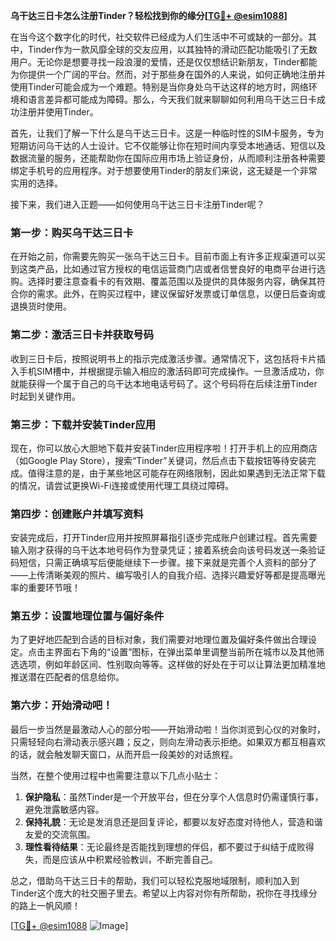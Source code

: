 **乌干达三日卡怎么注册Tinder？轻松找到你的缘分[[TG💪+ @esim1088](https://t.me/s/esim1088)]**

在当今这个数字化的时代，社交软件已经成为人们生活中不可或缺的一部分。其中，Tinder作为一款风靡全球的交友应用，以其独特的滑动匹配功能吸引了无数用户。无论你是想要寻找一段浪漫的爱情，还是仅仅想结识新朋友，Tinder都能为你提供一个广阔的平台。然而，对于那些身在国外的人来说，如何正确地注册并使用Tinder可能会成为一个难题。特别是当你身处乌干达这样的地方时，网络环境和语言差异都可能成为障碍。那么，今天我们就来聊聊如何利用乌干达三日卡成功注册并使用Tinder。

首先，让我们了解一下什么是乌干达三日卡。这是一种临时性的SIM卡服务，专为短期访问乌干达的人士设计。它不仅能够让你在短时间内享受本地通话、短信以及数据流量的服务，还能帮助你在国际应用市场上验证身份，从而顺利注册各种需要绑定手机号的应用程序。对于想要使用Tinder的朋友们来说，这无疑是一个非常实用的选择。

接下来，我们进入正题——如何使用乌干达三日卡注册Tinder呢？

### 第一步：购买乌干达三日卡

在开始之前，你需要先购买一张乌干达三日卡。目前市面上有许多正规渠道可以买到这类产品，比如通过官方授权的电信运营商门店或者信誉良好的电商平台进行选购。选择时要注意查看卡的有效期、覆盖范围以及提供的具体服务内容，确保其符合你的需求。此外，在购买过程中，建议保留好发票或订单信息，以便日后查询或退换货时使用。

### 第二步：激活三日卡并获取号码

收到三日卡后，按照说明书上的指示完成激活步骤。通常情况下，这包括将卡片插入手机SIM槽中，并根据提示输入相应的激活码即可完成操作。一旦激活成功，你就能获得一个属于自己的乌干达本地电话号码了。这个号码将在后续注册Tinder时起到关键作用。

### 第三步：下载并安装Tinder应用

现在，你可以放心大胆地下载并安装Tinder应用程序啦！打开手机上的应用商店（如Google Play Store），搜索“Tinder”关键词，然后点击下载按钮等待安装完成。值得注意的是，由于某些地区可能存在网络限制，因此如果遇到无法正常下载的情况，请尝试更换Wi-Fi连接或使用代理工具绕过障碍。

### 第四步：创建账户并填写资料

安装完成后，打开Tinder应用并按照屏幕指引逐步完成账户创建过程。首先需要输入刚才获得的乌干达本地号码作为登录凭证；接着系统会向该号码发送一条验证码短信，只需正确填写后便能继续下一步骤。接下来就是完善个人资料的部分了——上传清晰美观的照片、编写吸引人的自我介绍、选择兴趣爱好等都是提高曝光率的重要环节哦！

### 第五步：设置地理位置与偏好条件

为了更好地匹配到合适的目标对象，我们需要对地理位置及偏好条件做出合理设定。点击主界面右下角的“设置”图标，在弹出菜单里调整当前所在城市以及其他筛选选项，例如年龄区间、性别取向等等。这样做的好处在于可以让算法更加精准地推送潜在匹配者的信息给你。

### 第六步：开始滑动吧！

最后一步当然是最激动人心的部分啦——开始滑动啦！当你浏览到心仪的对象时，只需轻轻向右滑动表示感兴趣；反之，则向左滑动表示拒绝。如果双方都互相喜欢的话，就会触发聊天窗口，从而开启一段美妙的对话旅程。

当然，在整个使用过程中也需要注意以下几点小贴士：

1. **保护隐私**：虽然Tinder是一个开放平台，但在分享个人信息时仍需谨慎行事，避免泄露敏感内容。
2. **保持礼貌**：无论是发消息还是回复评论，都要以友好态度对待他人，营造和谐友爱的交流氛围。
3. **理性看待结果**：无论最终是否能找到理想的伴侣，都不要过于纠结于成败得失，而是应该从中积累经验教训，不断完善自己。

总之，借助乌干达三日卡的帮助，我们可以轻松克服地域限制，顺利加入到Tinder这个庞大的社交圈子里去。希望以上内容对你有所帮助，祝你在寻找缘分的路上一帆风顺！

[[TG💪+ @esim1088](https://t.me/s/esim1088) ![Image](https://i.postimg.cc/4NQfJmqS/Snipaste-2025-05-13-00-14-12.png)]